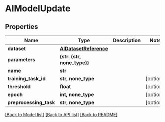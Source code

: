 # AIModelUpdate


## Properties

Name | Type | Description | Notes
------------ | ------------- | ------------- | -------------
**dataset** | [**AIDatasetReference**](AIDatasetReference.md) |  | 
**parameters** | **{str: (str, none_type)}** |  | 
**name** | **str** |  | 
**training_task_id** | **str, none_type** |  | [optional] 
**threshold** | **float** |  | [optional] 
**epoch** | **int, none_type** |  | [optional] 
**preprocessing_task** | **str, none_type** |  | [optional] 

[[Back to Model list]](../README.md#models) [[Back to API list]](../README.md#api-endpoints) [[Back to README]](../README.md)


